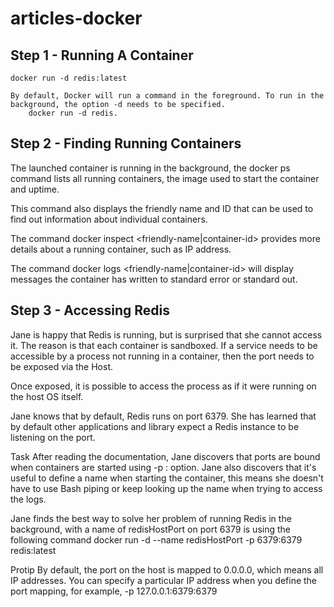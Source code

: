 # articles-docker

## Step 1 - Running A Container
	docker run -d redis:latest

 	By default, Docker will run a command in the foreground. To run in the background, the option -d needs to be specified.
    	docker run -d redis.
## Step 2 - Finding Running Containers
The launched container is running in the background, the docker ps command lists all running containers, the image used to start the container and uptime.

This command also displays the friendly name and ID that can be used to find out information about individual containers.

The command 
		docker inspect <friendly-name|container-id> 
		provides more details about a running container, such as IP address.

The command 
	docker logs <friendly-name|container-id> will display messages the container has written to standard error or standard out. 

## Step 3 - Accessing Redis
Jane is happy that Redis is running, but is surprised that she cannot access it. The reason is that each container is sandboxed. If a service needs to be accessible by a process not running in a container, then the port needs to be exposed via the Host.

Once exposed, it is possible to access the process as if it were running on the host OS itself.

Jane knows that by default, Redis runs on port 6379. She has learned that by default other applications and library expect a Redis instance to be listening on the port.

Task
After reading the documentation, Jane discovers that ports are bound when containers are started using -p <host-port>:<container-port> option. Jane also discovers that it's useful to define a name when starting the container, this means she doesn't have to use Bash piping or keep looking up the name when trying to access the logs.

Jane finds the best way to solve her problem of running Redis in the background, with a name of redisHostPort on port 6379 is using the following command 
		docker run -d --name redisHostPort -p 6379:6379 redis:latest

Protip
By default, the port on the host is mapped to 0.0.0.0, which means all IP addresses. You can specify a particular IP address when you define the port mapping, for example, -p 127.0.0.1:6379:6379
